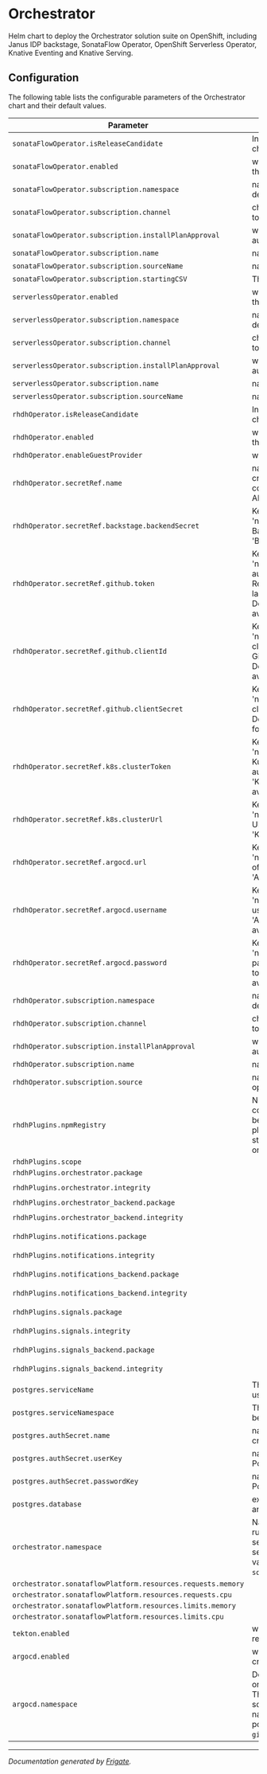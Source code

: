 
Orchestrator
===========

Helm chart to deploy the Orchestrator solution suite on OpenShift, including Janus IDP backstage, SonataFlow Operator, OpenShift Serverless Operator, Knative Eventing and Knative Serving.



## Configuration

The following table lists the configurable parameters of the Orchestrator chart and their default values.

| Parameter                | Description             | Default        |
| ------------------------ | ----------------------- | -------------- |
| `sonataFlowOperator.isReleaseCandidate` | Indicates RC builds should be used by the chart to install Sonataflow | `false` |
| `sonataFlowOperator.enabled` | whether the operator should be deployed by the chart | `true` |
| `sonataFlowOperator.subscription.namespace` | namespace where the operator should be deployed | `"openshift-serverless-logic"` |
| `sonataFlowOperator.subscription.channel` | channel of an operator package to subscribe to | `"alpha"` |
| `sonataFlowOperator.subscription.installPlanApproval` | whether the update should be installed automatically | `"Automatic"` |
| `sonataFlowOperator.subscription.name` | name of the operator package | `"logic-operator-rhel8"` |
| `sonataFlowOperator.subscription.sourceName` | name of the catalog source | `"redhat-operators"` |
| `sonataFlowOperator.subscription.startingCSV` | The initial version of the operator | `""` |
| `serverlessOperator.enabled` | whether the operator should be deployed by the chart | `true` |
| `serverlessOperator.subscription.namespace` | namespace where the operator should be deployed | `"openshift-serverless"` |
| `serverlessOperator.subscription.channel` | channel of an operator package to subscribe to | `"stable"` |
| `serverlessOperator.subscription.installPlanApproval` | whether the update should be installed automatically | `"Automatic"` |
| `serverlessOperator.subscription.name` | name of the operator package | `"serverless-operator"` |
| `serverlessOperator.subscription.sourceName` | name of the catalog source | `"redhat-operators"` |
| `rhdhOperator.isReleaseCandidate` | Indicates RC builds should be used by the chart to install RHDH | `false` |
| `rhdhOperator.enabled` | whether the operator should be deployed by the chart | `true` |
| `rhdhOperator.enableGuestProvider` | whether to enable guest provider | `true` |
| `rhdhOperator.secretRef.name` | name of the secret that contains the credentials for the plugin to establish a communication channel with the Kubernetes API, ArgoCD and GitHub servers. | `"backstage-backend-auth-secret"` |
| `rhdhOperator.secretRef.backstage.backendSecret` | Key in the secret with name defined in the 'name' field that contains the value of the Backstage backend secret. Defaults to 'BACKEND_SECRET'. It's required. | `"BACKEND_SECRET"` |
| `rhdhOperator.secretRef.github.token` | Key in the secret with name defined in the 'name' field that contains the value of the authentication token as expected by GitHub. Required for importing resource to the catalog, launching software templates and more. Defaults to 'GITHUB_TOKEN', empty for not available. | `"GITHUB_TOKEN"` |
| `rhdhOperator.secretRef.github.clientId` | Key in the secret with name defined in the 'name' field that contains the value of the client ID that you generated on GitHub, for GitHub authentication (requires GitHub App). Defaults to 'GITHUB_CLIENT_ID', empty for not available. | `"GITHUB_CLIENT_ID"` |
| `rhdhOperator.secretRef.github.clientSecret` | Key in the secret with name defined in the 'name' field that contains the value of the client secret tied to the generated client ID. Defaults to 'GITHUB_CLIENT_SECRET', empty for not available. | `"GITHUB_CLIENT_SECRET"` |
| `rhdhOperator.secretRef.k8s.clusterToken` | Key in the secret with name defined in the 'name' field that contains the value of the Kubernetes API bearer token used for authentication. Defaults to 'K8S_CLUSTER_TOKEN', empty for not available. | `"K8S_CLUSTER_TOKEN"` |
| `rhdhOperator.secretRef.k8s.clusterUrl` | Key in the secret with name defined in the 'name' field that contains the value of the API URL of the kubernetes cluster. Defaults to 'K8S_CLUSTER_URL', empty for not available. | `"K8S_CLUSTER_URL"` |
| `rhdhOperator.secretRef.argocd.url` | Key in the secret with name defined in the 'name' field that contains the value of the URL of the ArgoCD API server. Defaults to 'ARGOCD_URL', empty for not available. | `"ARGOCD_URL"` |
| `rhdhOperator.secretRef.argocd.username` | Key in the secret with name defined in the 'name' field that contains the value of the username to login to ArgoCD. Defaults to 'ARGOCD_USERNAME', empty for not available. | `"ARGOCD_USERNAME"` |
| `rhdhOperator.secretRef.argocd.password` | Key in the secret with name  defined in the 'name' field that contains the value of the password to authenticate to ArgoCD. Defaults to 'ARGOCD_PASSWORD', empty for not available. | `"ARGOCD_PASSWORD"` |
| `rhdhOperator.subscription.namespace` | namespace where the operator should be deployed | `"rhdh-operator"` |
| `rhdhOperator.subscription.channel` | channel of an operator package to subscribe to | `"fast"` |
| `rhdhOperator.subscription.installPlanApproval` | whether the update should be installed automatically | `"Automatic"` |
| `rhdhOperator.subscription.name` | name of the operator package | `"rhdh"` |
| `rhdhOperator.subscription.source` | name of the catalog that advertises the operator | `"redhat-operators"` |
| `rhdhPlugins.npmRegistry` | NPM registry is defined already in the container, but sometimes the registry need to be modified to use different versions of the plugin, for example: staging(https://npm.stage.registry.redhat.com) or develop repositories | `""` |
| `rhdhPlugins.scope` |  | `"@janus-idp"` |
| `rhdhPlugins.orchestrator.package` |  | `"backstage-plugin-orchestrator@1.13.6"` |
| `rhdhPlugins.orchestrator.integrity` |  | `"sha512-tFJVIX7az6elntZi1UPr8a8v7ViDqV+0lv2Ltto55GCOQ2+7jb4ja2f4zVdabkSINeHSEN93u2wRqUNo3GkRVg=="` |
| `rhdhPlugins.orchestrator_backend.package` |  | `"backstage-plugin-orchestrator-backend-dynamic@1.9.6"` |
| `rhdhPlugins.orchestrator_backend.integrity` |  | `"sha512-KJOcaH3i8kHcHmxhKGAYOQCejTjLliNOyhDDj0nMloPAZ81YWRPwfx+oE9wcibSxwX1x+pwFcdRww9VNA+ZeoQ=="` |
| `rhdhPlugins.notifications.package` |  | `"https://github.com/mareklibra/gh-pages/raw/main/download/002/plugin-notifications-dynamic-0.2.0-redhat.10001.tgz"` |
| `rhdhPlugins.notifications.integrity` |  | `"sha512-Rq/Nn3N/y94t4oeQagW+o8YwTUVXt8utSkKGJVAa3AGrnXs6FkMCb5Moy0CoYUom5ld4O2Mw0EHoaAgmm/IvWg=="` |
| `rhdhPlugins.notifications_backend.package` |  | `"https://github.com/mareklibra/gh-pages/raw/main/download/002/plugin-notifications-backend-dynamic-0.2.0-redhat.10001.tgz"` |
| `rhdhPlugins.notifications_backend.integrity` |  | `"sha512-MiST7VKvqombWKPdmPpdO1nLc9BCsEJTIwg6wUTbT/uu3YOiQg/0U8JBjY3wihJp/iEb+pwAyDysbq8Uqz11Hg=="` |
| `rhdhPlugins.signals.package` |  | `"https://github.com/mareklibra/gh-pages/raw/main/download/002/plugin-signals-dynamic-0.0.5-redhat.10001.tgz"` |
| `rhdhPlugins.signals.integrity` |  | `"sha512-aAYWPyTA113RbgZsGdWScVaQ2M6JZRmA7yMDpFR1QVJFn9FdqD41u37GUNKcSbpOCSZogH0d91d5QNECSX667g=="` |
| `rhdhPlugins.signals_backend.package` |  | `"https://github.com/mareklibra/gh-pages/raw/main/download/002/plugin-signals-backend-dynamic-0.1.3-redhat.10001.tgz"` |
| `rhdhPlugins.signals_backend.integrity` |  | `"sha512-fd9OLCFZZV5fVDDihPETxTnhc/AKUAKETnAR15vL0qOcHEpersytVogOTdS07YSiNLcFjMXl+YJi9xVLfxBHWw=="` |
| `postgres.serviceName` | The name of the Postgres DB service to be used by platform services. Cannot be empty. | `"sonataflow-psql-postgresql"` |
| `postgres.serviceNamespace` | The namespace of the Postgres DB service to be used by platform services. | `"sonataflow-infra"` |
| `postgres.authSecret.name` | name of existing secret to use for PostgreSQL credentials. | `"sonataflow-psql-postgresql"` |
| `postgres.authSecret.userKey` | name of key in existing secret to use for PostgreSQL credentials. | `"postgres-username"` |
| `postgres.authSecret.passwordKey` | name of key in existing secret to use for PostgreSQL credentials. | `"postgres-password"` |
| `postgres.database` | existing database instance used by data index and job service | `"sonataflow"` |
| `orchestrator.namespace` | Namespace where sonataflow's workflows run. The value is captured when running the setup.sh script and stored as a label in the selected namespace. User can override the value by populating this field. Defaults to `sonataflow-infra`. | `"sonataflow-infra"` |
| `orchestrator.sonataflowPlatform.resources.requests.memory` |  | `"64Mi"` |
| `orchestrator.sonataflowPlatform.resources.requests.cpu` |  | `"250m"` |
| `orchestrator.sonataflowPlatform.resources.limits.memory` |  | `"1Gi"` |
| `orchestrator.sonataflowPlatform.resources.limits.cpu` |  | `"500m"` |
| `tekton.enabled` | whether to create the Tekton pipeline resources | `false` |
| `argocd.enabled` | whether to install the ArgoCD plugin and create the orchestrator AppProject | `false` |
| `argocd.namespace` | Defines the namespace where the orchestrator's instance of ArgoCD is deployed. The value is captured when running setup.sh script and stored as a label in the selected namespace. User can override the value by populating this field. Defaults to `orchestrator-gitops` in the setup.sh script. | `""` |



---
_Documentation generated by [Frigate](https://frigate.readthedocs.io)._

